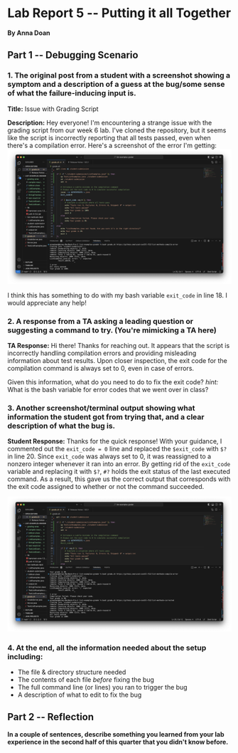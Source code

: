 # Lab Report 5 -- Putting it all Together
**By Anna Doan**

## Part 1 -- Debugging Scenario
### 1. The original post from a student with a screenshot showing a symptom and a description of a guess at the bug/some sense of what the failure-inducing input is.
**Title:** Issue with Grading Script

**Description:** Hey everyone! I'm encountering a strange issue with the grading script from our week 6 lab. I've cloned the repository, but it seems like the script is incorrectly reporting that all tests passed, even when there's a compilation error. Here's a screenshot of the error I'm getting:
![Error Screenshot](l5-error-ss.png)

I think this has something to do with my bash variable `exit_code` in line 18. I would appreciate any help!

### 2. A response from a TA asking a leading question or suggesting a command to try. (You're mimicking a TA here)

**TA Response:** Hi there! Thanks for reaching out. It appears that the script is incorrectly handling compilation errors and providing misleading information about test results. Upon closer inspection, the exit code for the compilation command is always set to 0, even in case of errors.

Given this information, what do you need to do to fix the exit code? 
_hint:_ What is the bash variable for error codes that we went over in class?

### 3. Another screenshot/terminal output showing what information the student got from trying that, and a clear description of what the bug is. 

**Student Response:** Thanks for the quick response! With your guidance, I commented out the `exit_code = 0` line and replaced the `$exit_code` with `$?` in line 20. Since `exit_code` was always set to 0, it was reassigned to a nonzero integer whenever it ran into an error. By getting rid of the `exit_code` variable and replacing it with `$?`, `#?` holds the exit status of the last executed command. As a result, this gave us the correct output that corresponds with the exit code assigned to whether or not the command succeeded. 

![Output Screenshot](l5-correct-output.png)

### 4. At the end, all the information needed about the setup including:
- The file & directory structure needed
- The contents of each file _before_ fixing the bug
- The full command line (or lines) you ran to trigger the bug
- A description of what to edit to fix the bug

## Part 2 -- Reflection
**In a couple of sentences, describe something you learned from your lab experience in the second half of this quarter that you didn't know before.**
